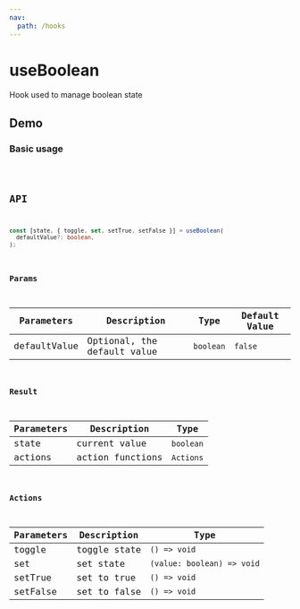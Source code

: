 ```yaml
---
nav:
  path: /hooks
---
```


# useBoolean

Hook used to manage boolean state

## Demo

### Basic usage

<code src="./demo/demo1.tsx" />

## API

```typescript
const [state, { toggle, set, setTrue, setFalse }] = useBoolean(
  defaultValue?: boolean,
);
```

### Params

| Parameters   | Description                 | Type      | Default Value |
| ------------ | --------------------------- | --------- | ------------- |
| defaultValue | Optional, the default value | `boolean` | `false`       |

### Result

| Parameters | Description      | Type      |
| ---------- | ---------------- | --------- |
| state      | current value    | `boolean` |
| actions    | action functions | `Actions` |

### Actions

| Parameters | Description  | Type                       |
| ---------- | ------------ | -------------------------- |
| toggle     | toggle state | `() => void`               |
| set        | set state    | `(value: boolean) => void` |
| setTrue    | set to true  | `() => void`               |
| setFalse   | set to false | `() => void`               |
